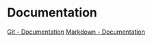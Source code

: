 # Documentation
[Git - Documentation](https://git-scm.com/doc/)
[Markdown - Documentation](https://guides.github.com/features/mastering-markdown)

